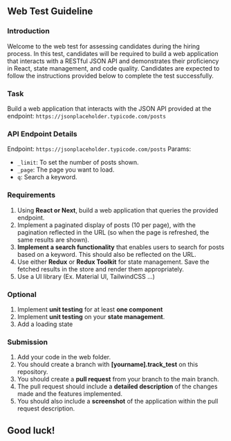 ## Web Test Guideline

### Introduction

Welcome to the web test for assessing candidates during the hiring process. In this test, candidates will be required to build a web application that interacts with a RESTful JSON API and demonstrates their proficiency in React, state management, and code quality. Candidates are expected to follow the instructions provided below to complete the test successfully.

### Task

Build a web application that interacts with the JSON API provided at the endpoint: `https://jsonplaceholder.typicode.com/posts`

### API Endpoint Details

Endpoint: `https://jsonplaceholder.typicode.com/posts`
Params:

- `_limit`: To set the number of posts shown.
- `_page`: The page you want to load.
- `q`: Search a keyword.

### Requirements

1. Using **React or Next**, build a web application that queries the provided endpoint.
2. Implement a paginated display of posts (10 per page), with the pagination reflected in the URL (so when the page is refreshed, the same results are shown).
3. **Implement a search functionality** that enables users to search for posts based on a keyword. This should also be reflected on the URL.
4. Use either **Redux** or **Redux Toolkit** for state management. Save the fetched results in the store and render them appropriately.
5. Use a UI library (Ex. Material UI, TailwindCSS ...)

### Optional

1. Implement **unit testing** for at least **one component**
2. Implement **unit testing** on your **state management**.
3. Add a loading state

### Submission

1. Add your code in the web folder.
2. You should create a branch with **[yourname].track_test** on this repository.
3. You should create a **pull request** from your branch to the main branch.
4. The pull request should include a **detailed description** of the changes made and the features implemented.
5. You should also include a **screenshot** of the application within the pull request description.

## Good luck!
